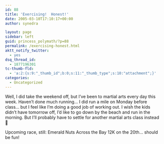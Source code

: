 ```yaml
---
id: 88
title: 'Exercising!  Honest!'
date: 2005-03-10T17:10:17+00:00
author: synedra

layout: page
sidebar: left
guid: princess_polymath/?p=88
permalink: /exercising-honest.html
aktt_notify_twitter:
  - yes
dsq_thread_id:
  - 1877196301
tc-thumb-fld:
  - 'a:2:{s:9:"_thumb_id";b:0;s:11:"_thumb_type";s:10:"attachment";}'
categories:
  - Uncategorized
---
```

Well, I did take the weekend off, but I&#8217;ve been to martial arts every day this week. Haven&#8217;t done much running&#8230; I did run a mile on Monday before class&#8230; but I feel like I&#8217;m doing a good job of working out. I wish the kids didn&#8217;t have tomorrow off, I&#8217;d like to go down by the beach and run in the morning. But I&#8217;ll probably have to settle for another martial arts class instead 🙂
  
Upcoming race, still: Emerald Nuts Across the Bay 12K on the 20th&#8230; should be fun!